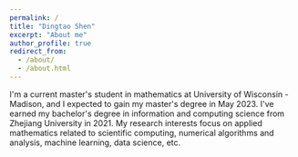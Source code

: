 ```yaml
---
permalink: /
title: "Dingtao Shen"
excerpt: "About me"
author_profile: true
redirect_from: 
  - /about/
  - /about.html
---
```


I'm a current master's student in mathematics at University of Wisconsin - Madison, and I expected to gain my master's degree in May 2023. I've earned my bachelor's degree in information and computing science from Zhejiang University in 2021. My research interests focus on applied mathematics related to scientific computing, numerical algorithms and analysis, machine learning, data science, etc.
